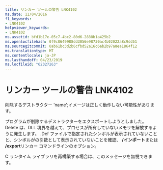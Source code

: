 ```yaml
---
title: リンカー ツールの警告 LNK4102
ms.date: 11/04/2016
f1_keywords:
- LNK4102
helpviewer_keywords:
- LNK4102
ms.assetid: bfd1b17e-05c7-4bc2-80d6-2888b1a425b2
ms.openlocfilehash: 0f9c8649988dd3056e98730ac4b02022a8c9dd51
ms.sourcegitcommit: 0ab61bc3d2b6cfbd52a16c6ab2b97a8ea1864f12
ms.translationtype: MT
ms.contentlocale: ja-JP
ms.lasthandoff: 04/23/2019
ms.locfileid: "62327263"
---
```

# <a name="linker-tools-warning-lnk4102"></a>リンカー ツールの警告 LNK4102

削除するデストラクター 'name';イメージは正しく動作しない可能性があります。

プログラムが削除するデストラクターをエクスポートしようとしました。 Delete は、DLL 境界を越えて、プロセスが所有していないメモリを解放するように発生します。 .Def ファイルで指定されたシンボルが表示されていないことと、シンボルがの引数として表示されていないことを確認、 **/インポート**または **/export**リンカー コマンドラインのオプション。

C ランタイム ライブラリを再構築する場合は、このメッセージを無視できます。